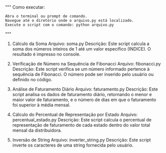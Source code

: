 """
Como executar:

    Abra o terminal ou prompt de comando.
    Navegue até o diretório onde o arquivo.py está localizado.
    Execute o script com o comando: python arquivo.py
"""
1. Cálculo da Soma
Arquivo: soma.py
Descrição: Este script calcula a soma dos números inteiros de 1 até um valor específico (INDICE). O resultado é impresso no console.

2. Verificação de Número na Sequência de Fibonacci
Arquivo: fibonacci.py
Descrição: Este script verifica se um número informado pertence à sequência de Fibonacci. O número pode ser inserido pelo usuário ou definido no código.

3. Análise de Faturamento Diário
Arquivo: faturamento.py
Descrição: Este script analisa os dados de faturamento diário, retornando o menor e maior valor de faturamento, e o número de dias em que o faturamento foi superior à média mensal.

4. Cálculo do Percentual de Representação por Estado
Arquivo: percentual_estado.py
Descrição: Este script calcula o percentual de representação de faturamento de cada estado dentro do valor total mensal da distribuidora.

5. Inversão de String
Arquivo: inverter_string.py
Descrição: Este script inverte os caracteres de uma string fornecida pelo usuário.